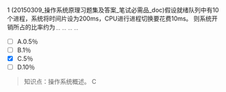 1
(20150309_操作系统原理习题集及答案_笔试必需品_doc)假设就绪队列中有10个进程，系统将时间片设为200ms，CPU进行进程切换要花费10ms。
则系统开销所占的比率约为﹎﹎﹎﹎
- [ ] A.0.5％ 
- [ ] B.1％ 
- [x] C.5％ 
- [ ] D.10％

> 知识点：操作系统概述。
> C
